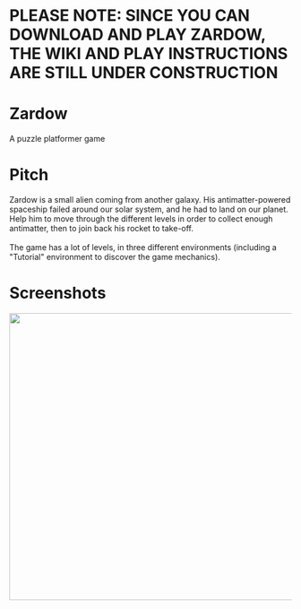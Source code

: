 # PLEASE NOTE: SINCE YOU CAN DOWNLOAD AND PLAY ZARDOW, THE WIKI AND PLAY INSTRUCTIONS ARE STILL UNDER CONSTRUCTION

# Zardow
A puzzle platformer game

# Pitch
Zardow is a small alien coming from another galaxy. His antimatter-powered spaceship failed around our solar system, and he had to land on our planet.<br>Help him to move through the different levels in order to collect enough antimatter, then to join back his rocket to take-off.<br><br>
The game has a lot of levels, in three different environments (including a "Tutorial" environment to discover the game mechanics).<br>

# Screenshots
<img src="http://madrau.fr/zardow/githubBase/zd.png" height=512 width=512>
